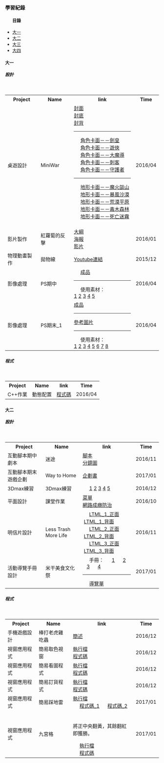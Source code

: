 <h3>學習紀錄</h3>
<ul><h4>目錄</h4>
  <a href="#fir"><li>大一</li></a>
  <a href="#sec"><li>大二</li></a>
  <a href="#thr"><li>大三</li></a>
  <a href="#"><li>大四</li></a>
</ul>

<h4 id="fir">大一</h4>
<h5>設計<h5>
<table>
  <tr>
    <th>Project</th>
    <th>Name</th>
    <th>link</th>
    <th>Time</th>
  </tr>
  <tr>
    <td>桌遊設計</td>
    <td>MiniWar</td> 
    <td>
      <a href="https://images.plurk.com/7dLuKIBXNCZwBu9dCaZz.jpg">封面</a><br>
      <a href="https://images.plurk.com/7mcbEiPumYKKb3frCaZz.jpg">封底</a><br>
      <a href="https://images.plurk.com/4f6uIf8ZxpVhCL1GCaZz.jpg">封背</a><hr>
      <a href="https://images.plurk.com/4Jo34U3PQZEkIhxMCaZz.jpg">角色卡面－－劍皇</a><br>
      <a href="https://images.plurk.com/7fQwozZ0vY39eErLCaZz.jpg">角色卡面－－遊俠</a><br>
      <a href="https://images.plurk.com/3m0f8SScGpJaZ9sgCaZz.jpg">角色卡面－－大魔導</a><br>
      <a href="https://images.plurk.com/6M4RC1nZFV1FEfv9CaZz.jpg">角色卡面－－刺客</a><br>
      <a href="https://images.plurk.com/2beRlfZVtX4CgRPNCaZz.jpg">角色卡面－－守護者</a><hr>
      <a href="https://images.plurk.com/6hWqtVWL2tKpBOe5CaZz.jpg">地形卡面－－魔火燄山</a><br>
      <a href="https://images.plurk.com/7JFDg8OT2QQzDXaBCaZz.jpg">地形卡面－－暴風沙漠</a><br>
      <a href="https://images.plurk.com/7sgTZAhE6FbdpeDDCaZz.jpg">地形卡面－－荒漠平原</a><br>
      <a href="https://images.plurk.com/1GpDJCiuvEmCac3vCaZz.jpg">地形卡面－－毒木森林</a><br>
      <a href="https://images.plurk.com/79YmHj8xlhw2opABCaZz.jpg">地形卡面－－死亡迷霧</a>
    </td>
    <td>2016/04</td>
  </tr>
  <tr>
    <td>影片製作</td>
    <td>紅蘿蔔的反擊</td> 
    <td>
      <a href="https://drive.google.com/open?id=1MJoAC171oUgBRnIXXVgLbomVchL1j8Gu">大綱</a><br>
      <a href="https://drive.google.com/open?id=1uTCdpXLvDfP54AE-JLcmD8Hu0pWeHz5Z">海報</a><br>
      <a href="https://drive.google.com/open?id=1kNlhQNgcluCb8JBoW2bbte6WgPSY-I22">影片</a>
    </td>
    <td>2016/01</td>
  </tr>
  <tr>
    <td>物理動畫製作</td>
    <td>拋物線</td> 
    <td><a href="https://www.youtube.com/watch?v=pXuh14Om5Ts">Youtube連結</a></td>
    <td>2015/12</td>
  </tr>
  <tr>
    <td>影像處理</td>
    <td>PS期中</td> 
    <td>
      <a href="https://images.plurk.com/77ue7ctyaKyVNxyICaZz.jpg">成品</a><hr>
      使用素材：<br>
      <a href="https://images.plurk.com/7fd222sR20h8jqLSCaZz.jpg">1</a>
      <a href="https://images.plurk.com/2JcnZJgpQSNtKZ9CCaZz.jpg">2</a>
      <a href="https://images.plurk.com/5yX7YHGMV9FwClQBCaZz.jpg">3</a>
      <a href="https://images.plurk.com/6Uz0vpNwC8BkJ2PGCaZz.jpg">4</a>
      <a href="https://images.plurk.com/2G1Rq7o3aSJJOm2mCaZz.jpg">5</a>
    </td>
    <td>2016/04</td>
  </tr>
  <tr>
    <td>影像處理</td>
    <td>PS期末_1</td> 
    <td>
      <a href="https://images.plurk.com/25Pm6f4QDxJW9Tl8CaZz.jpg">成品</a><hr>
      <a href="https://images.plurk.com/2x2Xpj0Rgwpo3c6lCaZz.jpg">參考圖片</a><hr>
      使用素材：<br>
      <a href="https://images.plurk.com/2k2MgFsDHvkNNz1lCaZz.jpg">1</a>
      <a href="https://images.plurk.com/7AKbEWaPB6YGTej7CaZz.jpg">2</a>
      <a href="https://images.plurk.com/4Nyi1yapNkPET1MaCaZz.jpg">3</a>
      <a href="https://images.plurk.com/5TPKznOew1SsP3t5CaZz.jpg">4</a>
      <a href="https://images.plurk.com/60Ntnq6UbFx79byvCaZz.jpg">5</a>
      <a href="https://images.plurk.com/4Br1UEMgzFxjyCGJCaZz.jpg">6</a>
      <a href="https://images.plurk.com/5fNoFlxasLqU4O74CaZz.jpg">7</a>
      <a href="https://images.plurk.com/1r1AD9sNCZ4X0xhoCaZz.jpg">8</a>
    </td>
    <td>2016/04</td>
  </tr>
</table>

<h5>程式<h5>
<table>
  <tr>
    <th>Project</th>
    <th>Name</th>
    <th>link</th>
    <th>Time</th>
  </tr>
  <tr>
    <td>C++作業</td>
    <td>動態配置</td>
    <td><a href="https://paste.plurk.com/show/2626090/">程式碼</a></td> 
    <td>2016/04</td>
  </tr>
</table>


<h4 id="sec">大二</h4>
<h5>設計<h5>
<table>
  <tr>
    <th>Project</th>
    <th>Name</th>
    <th>link</th>
    <th>Time</th>
  </tr>
  <tr>
    <td>互動腳本期中劇本</td>
    <td>迷途</td> 
    <td>
      <a href="https://drive.google.com/open?id=1HUZrU8YAR7fhQIKv6YTj0PTuI2Akg8FM">腳本</a><br>
      <a href="https://drive.google.com/open?id=1AoIi_iaEIbPhUvWK9pRINcKUhhFssRjw">分鏡圖</a>
    </td>
    <td>2016/11</td>
  </tr>
  <tr>
    <td>互動腳本期末遊戲企劃</td>
    <td>Way to Home</td> 
    <td><a href="https://drive.google.com/open?id=1W9T-fJAcxApSw3GcoYF2l6tWkxvANush">企劃書</a></td>
    <td>2017/01</td>
  </tr>
  <tr>
    <td>3Dmax練習</td>
    <td>3Dmax練習</td> 
    <td>
      <a href="https://images.plurk.com/2iGsOORXZmtu2TZVCaZz.jpg">1</a>
      <a href="https://images.plurk.com/6SEjObrDRFWK1HI4CaZz.jpg">2</a>
      <a href="https://images.plurk.com/5xv2IO57mdjFKBDRCaZz.jpg">3</a>
      <a href="https://images.plurk.com/JVCDHfpsrvlNGXivCaZz.jpg">4</a>
      <a href="https://images.plurk.com/3QDsl0uu4Gk0VE7FCaZz.jpg">5</a>
    </td>
    <td>2016/12</td>
  </tr>
  <tr>
    <td>平面設計</td>
    <td>課堂作業</td> 
    <td>
      <a href="https://images.plurk.com/5UhrQbsYAhjE1vgICaZz.jpg">菜單</a><br>
      <a href="https://images.plurk.com/2VfxVPXxUkv8amR5CaZz.jpg">網路成癮防治</a>
    </td>
    <td>2016/10</td>
  </tr>
  <tr>
    <td>明信片設計</td>
    <td>Less Trash More Life</td> 
    <td>
      <a href="https://images.plurk.com/f4YW8KQqTJTgSZ29CaZz.jpg">LTML_1_正面</a>
      <a href="https://images.plurk.com/e2fGobj9c0GIHiawCaZz.jpg">LTML_1_背面</a><br>
      <a href="https://images.plurk.com/4HnCACYVY60fdQGmCaZz.jpg">LTML_2_正面</a>
      <a href="https://images.plurk.com/31QTrK25atLWRSb4CaZz.jpg">LTML_2_背面</a><br>
      <a href="https://images.plurk.com/5xIJDvtok7cyWGaXCaZz.jpg">LTML_3_正面</a>
      <a href="https://images.plurk.com/4VymxT8G1wDPn89BCaZz.jpg">LTML_3_背面</a>
    </td>
    <td>2016/11</td>
  </tr>
  <tr>
    <td>活動導覽手冊設計</td>
    <td>米干美食文化祭</td> 
    <td>
      手冊：
      <a href="https://images.plurk.com/7MEaqSRP60B28XfHCaZz.jpg">1</a>
      <a href="https://images.plurk.com/6pzNIN2D8uzzIkI2CaZz.jpg">2</a>
      <a href="https://images.plurk.com/7hxV6JEnGyLY6QbGCaZz.jpg">3</a>
      <a href="https://images.plurk.com/1Om0Jkc5D70JLSDCCaZz.jpg">4</a>
      <hr>
      <a href="https://images.plurk.com/24zyqo1cXyFBB0fMCaZz.jpg">導覽單</a> 
    </td>
    <td>2017/01</td>
  </tr>
</table>

<h5>程式<h5>
<table>
  <tr>
    <th>Project</th>
    <th>Name</th>
    <th>link</th>
    <th>Time</th>
  </tr>
    <tr>
    <td>手機遊戲設計</td>
    <td>棒打老虎雞吃蟲</td> 
    <td><a href="https://images.plurk.com/68kGZG80fTi7OH0eCaZz.jpg">簡述</a> </td>
    <td>2016/12</td>
  </tr>
  <tr>
    <td>視窗應用程式</td>
    <td>簡易取色視窗</td>
    <td>
      <a href="https://drive.google.com/open?id=1H2v4gBOc2GXppooJHiC5QpX1Xk4slUh9">執行檔</a><br>
      <a href="https://paste.plurk.com/show/4umEyIZY4I6QVUSir0H4/">程式碼</a></td>
    <td>2016/12</td>
  </tr>
  <tr>
    <td>視窗應用程式</td>
    <td>簡易看圖程式</td>
    <td>
      <a href="https://drive.google.com/open?id=1fByzPw_4KAvkHbppF4EQCq6uPeSboRPU">執行檔</a><br>
      <a href="https://paste.plurk.com/show/u7f6UrA1XhzROaASo2eY/">程式碼</a></td>
    <td>2016/12</td>
  </tr>
  <tr>
    <td>視窗應用程式</td>
    <td>簡易訂貨程式</td>
    <td>
      <a href="https://drive.google.com/open?id=1_0xsir0o4c1lh7cblvshD6cHEq6XARPs">執行檔</a><br>
      <a href="https://paste.plurk.com/show/mch9kdfy9x38giDy3Wwq/">程式碼</a></td>
    <td>2016/12</td>
  </tr>
  <tr>
    <td>視窗應用程式</td>
    <td>簡易踩地雷</td>
    <td>
      <a href="https://drive.google.com/open?id=1GS_XwNFrr4r2xz6tEZzPCZ2XuSG3vk1z">執行檔</a><br>
      <a href="https://paste.plurk.com/show/dBjelY43WmlK8lyMzjar/">程式碼_1</a>
      <a href="https://paste.plurk.com/show/lLux8QBrGTEkvbDRUv7f/">程式碼_2</a></td>
    <td>2017/01</td>
  </tr>
  <tr>
    <td>視窗應用程式</td>
    <td>九宮格</td>
    <td>
      <p>將正中央翻黃，其餘翻紅即獲勝。</p>
      <a href="https://drive.google.com/open?id=1ra768rdDS4q87puLsT65aadezfcYiOF-">執行檔</a><br>
      <a href="https://paste.plurk.com/show/eL6GvbofMSSWOqsIoEOk/">程式碼</a></td>
    <td>2017/01</td>
  </tr>
</table>
